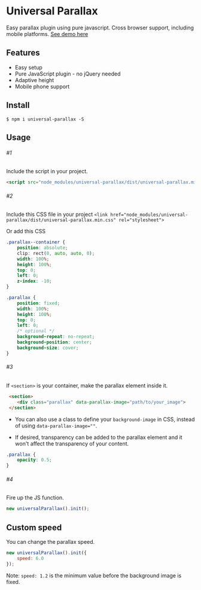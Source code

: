 # Universal Parallax
Easy parallax plugin using pure javascript. Cross browser support, including mobile platforms.
[See demo here](https://marrio-h.github.io/universal-parallax/demo/)

## Features
- Easy setup
- Pure JavaScript plugin - no jQuery needed
- Adaptive height
- Mobile phone support

## Install
`$ npm i universal-parallax -S`

## Usage
###### #1
Include the script in your project.
```html
<script src="node_modules/universal-parallax/dist/universal-parallax.min.js"></script>
```
###### #2
Include this CSS file in your project `<link href="node_modules/universal-parallax/dist/universal-parallax.min.css" rel="stylesheet">`

Or add this CSS
```css
.parallax--container {
	position: absolute;
	clip: rect(0, auto, auto, 0);
	width: 100%;
	height: 100%;
	top: 0;
	left: 0;
	z-index: -10;
}

.parallax {
	position: fixed;
	width: 100%;
	height: 100%;
	top: 0;
	left: 0;
	/* optional */
	background-repeat: no-repeat;
	background-position: center;
	background-size: cover;
}
```

###### #3
If `<section>` is your container, make the parallax element inside it.

```html
 <section>
    <div class="parallax" data-parallax-image="path/to/your_image">
 </section>
```

* You can also use a class to define your `background-image` in CSS, instead of using `data-parallax-image=""`.

* If desired, transparency can be added to the parallax element and it won't affect the transparency of your content.
```css
.parallax {
	opacity: 0.5;
}
```

###### #4
Fire up the JS function.
```js
new universalParallax().init();
```

## Custom speed
You can change the parallax speed.
```js
new universalParallax().init({
    speed: 6.0
});
```
Note: `speed: 1.2` is the minimum value before the background image is fixed.

